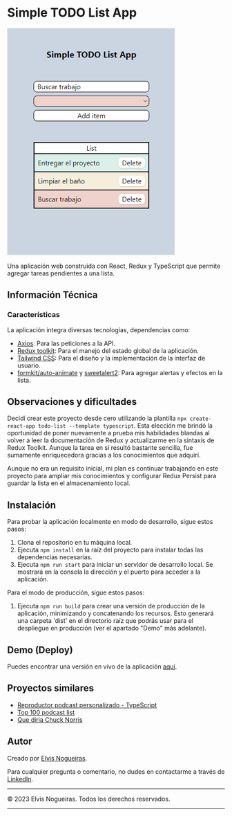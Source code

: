 # Simple TODO List App

![Captura de pantalla de la aplicación](./src/assets/images/todosapp1.png)

Una aplicación web construida con React, Redux y TypeScript que permite agregar tareas pendientes a una lista.

## Información Técnica

### Características

La aplicación integra diversas tecnologías, dependencias como:

- [Axios](https://axios-http.com/): Para las peticiones a la API.
- [Redux toolkit](https://reactjs.org/docs/context.html): Para el manejo del estado global de la aplicación.
- [Tailwind CSS](https://tailwindcss.com/): Para el diseño y la implementación de la interfaz de usuario.
- [formkit/auto-animate](https://auto-animate.formkit.com/#usage-react) y [sweetalert2](https://sweetalert2.github.io): Para agregar alertas y efectos en la lista.

## Observaciones y dificultades

Decidí crear este proyecto desde cero utilizando la plantilla `npx create-react-app todo-list --template typescript`. Esta elección me brindó la oportunidad de poner nuevamente a prueba mis habilidades blandas al volver a leer la documentación de Redux y actualizarme en la sintaxis de Redux Toolkit. Aunque la tarea en sí resultó bastante sencilla, fue sumamente enriquecedora gracias a los conocimientos que adquirí.

Aunque no era un requisito inicial, mi plan es continuar trabajando en este proyecto para ampliar mis conocimientos y configurar Redux Persist para guardar la lista en el almacenamiento local.

## Instalación

Para probar la aplicación localmente en modo de desarrollo, sigue estos pasos:

1. Clona el repositorio en tu máquina local.
2. Ejecuta `npm install` en la raíz del proyecto para instalar todas las dependencias necesarias.
3. Ejecuta `npm run start` para iniciar un servidor de desarrollo local. Se mostrará en la consola la dirección y el puerto para acceder a la aplicación.

Para el modo de producción, sigue estos pasos:

1. Ejecuta `npm run build` para crear una versión de producción de la aplicación, minimizando y concatenando los recursos. Esto generará una carpeta 'dist' en el directorio raíz que podrás usar para el despliegue en producción (ver el apartado "Demo" más adelante).

## Demo (Deploy)

Puedes encontrar una versión en vivo de la aplicación [aquí](https://fancy-beijinho-fd92e2.netlify.app).

## Proyectos similares

- [Reproductor podcast personalizado - TypeScript](https://github.com/danviles/podcast-player)
- [Top 100 podcast list](https://github.com/danviles/indi-podcast-player)
- [Que diria Chuck Norris](https://github.com/danviles/ChuckSays)

## Autor

Creado por [Elvis Nogueiras](https://github.com/danviles).

Para cualquier pregunta o comentario, no dudes en contactarme a través de [LinkedIn](https://www.linkedin.com/in/elvis-nogueiras/).

---

© 2023 Elvis Nogueiras. Todos los derechos reservados.

---